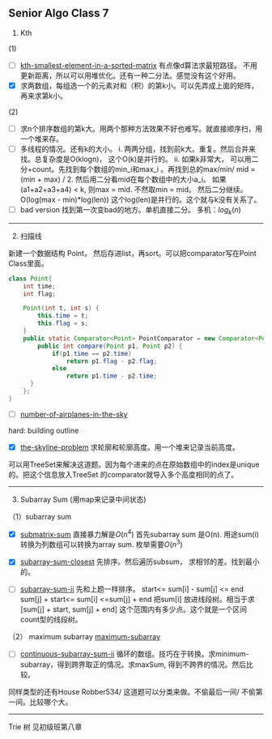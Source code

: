 ## Senior Algo Class 7
1. Kth

(1)
- [ ] [kth-smallest-element-in-a-sorted-matrix](https://www.lintcode.com/problem/kth-smallest-element-in-a-sorted-matrix/)
有点像d算法求最短路径。 不用更新距离，所以可以用堆优化。还有一种二分法。感觉没有这个好用。
- [x] 求两数组，每组选一个的元素对和（积）的第k小。可以先弄成上面的矩阵，再来求第k小。

(2)
- [ ] 求n个排序数组的第k大。用两个那种方法效果不好也难写。就直接顺序扫，用一个堆来存。
- [ ] 多线程的情况。还有k的大小。
i. 两两分组，找到前k大。重复。然后合并来找。总复杂度是O(klogn)， 这个O(k)是并行的。
ii. 如果k非常大， 可以用二分+count。先找到每个数组的min_i和max_i 。再找到总的max/min/ mid = (min + max) / 2. 然后用二分看mid在每个数组中的大小a_i。 如果(a1+a2+a3+a4) < k, 则max = mid. 不然取min = mid。 然后二分继续。O(log(max - min)*log(len)) 这个log(len)是并行的。这个就与k没有关系了。
- [ ] bad version
找到第一次变bad的地方。单机直接二分。
多机：$log_k(n)$

---

2. 扫描线

新建一个数据结构 Point， 然后存进list，再sort。可以把comparator写在Point Class里面。
```java
class Point{
    int time;
    int flag;

    Point(int t, int s) {
        this.time = t;
        this.flag = s;
    }
    public static Comparator<Point> PointComparator = new Comparator<Point>() {
        public int compare(Point p1, Point p2) {
            if(p1.time == p2.time) 
                return p1.flag - p2.flag;
            else 
                return p1.time - p2.time;
      }
    };
}
```

- [ ] [number-of-airplanes-in-the-sky](https://www.leetcode.com/problems/number-of-airplanes-in-the-sky/description)

hard: building outline
- [x] [the-skyline-problem](https://www.lintcode.com/problem/the-skyline-problem/description) 求轮廓和轮廓高度。用一个堆来记录当前高度。

可以用TreeSet来解决这道题。因为每个进来的点在原始数组中的index是unique的。把这个信息放入TreeSet 的comparator就导入多个高度相同的点了。


---
3. Subarray Sum (用map来记录中间状态)

（1）subarray sum
- [x] [submatrix-sum](https://www.lintcode.com/problem/submatrix-sum/)
直接暴力解是$O(n^4)$
首先subarray sum 是O(n). 
用途sum(i)转换为列数组可以转换为array sum. 枚举需要$O(n^3)$

- [x] [subarray-sum-closest](https://www.lintcode.com/problem/subarray-sum-closest/)
先排序。然后遍历subsum， 求相邻的差。找到最小的。
- [ ] [subarray-sum-ii](https://www.lintcode.com/problem/subarray-sum-ii/description) 先和上题一样排序。
start<= sum[i] - sum[j] <= end
sum[j] + start<= sum[i] <=sum[j] + end
把sum[i] 放进线段树。相当于求[sum[j] + start, sum[j] + end] 这个范围内有多少点。这个就是一个区间count型的线段树。

（2） maximum subarray
[maximum-subarray](https://www.lintcode.com/problem/maximum-subarray/)

- [ ] [continuous-subarray-sum-ii](https://www.lintcode.com/problem/continuous-subarray-sum-ii/) 循环的数组。技巧在于转换。求minimum-subarray，得到跨界取正的情况。求maxSum, 得到不跨界的情况。然后比较。

同样类型的还有House Robber534/ 这道题可以分类来做。不偷最后一间/ 不偷第一间。比较哪个大。

---
Trie 树 见初级班第八章
